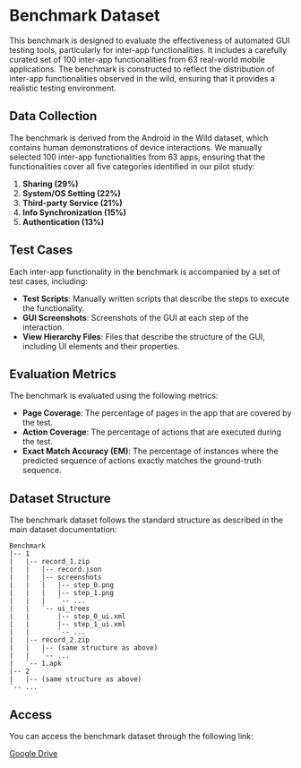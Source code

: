 # Benchmark Dataset

This benchmark is designed to evaluate the effectiveness of automated GUI testing tools, particularly for inter-app functionalities. It includes a carefully curated set of 100 inter-app functionalities from 63 real-world mobile applications. The benchmark is constructed to reflect the distribution of inter-app functionalities observed in the wild, ensuring that it provides a realistic testing environment.

## Data Collection
The benchmark is derived from the Android in the Wild dataset, which contains human demonstrations of device interactions. We manually selected 100 inter-app functionalities from 63 apps, ensuring that the functionalities cover all five categories identified in our pilot study:
1. ​**Sharing (29%)**
2. ​**System/OS Setting (22%)**
3. ​**Third-party Service (21%)**
4. ​**Info Synchronization (15%)**
5. ​**Authentication (13%)**

## Test Cases
Each inter-app functionality in the benchmark is accompanied by a set of test cases, including:
- ​**Test Scripts**: Manually written scripts that describe the steps to execute the functionality.
- ​**GUI Screenshots**: Screenshots of the GUI at each step of the interaction.
- ​**View Hierarchy Files**: Files that describe the structure of the GUI, including UI elements and their properties.

## Evaluation Metrics
The benchmark is evaluated using the following metrics:
- ​**Page Coverage**: The percentage of pages in the app that are covered by the test.
- ​**Action Coverage**: The percentage of actions that are executed during the test.
- ​**Exact Match Accuracy (EM)**: The percentage of instances where the predicted sequence of actions exactly matches the ground-truth sequence.


## Dataset Structure
The benchmark dataset follows the standard structure as described in the main dataset documentation:

```
Benchmark
|-- 1
|   |-- record_1.zip
|   |   |-- record.json
|   |   |-- screenshots
|   |   |   |-- step_0.png
|   |   |   |-- step_1.png
|   |   |   `-- ...
|   |   `-- ui_trees
|   |       |-- step_0_ui.xml
|   |       |-- step_1_ui.xml
|   |       `-- ...
|   |-- record_2.zip
|   |   |-- (same structure as above)
|   |   `-- ...
|   `-- 1.apk
|-- 2
|   |-- (same structure as above)
`-- ...
```

## Access

You can access the benchmark dataset through the following link:

[Google Drive](https://drive.google.com/drive/folders/1P3jdUHk7iM9JWvow4gmwUYRcEoyqUw4j?usp=sharing)




